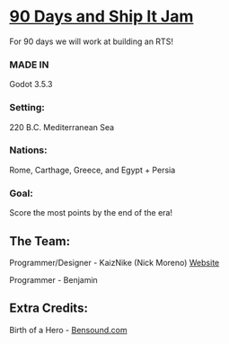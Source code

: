 # [90 Days and Ship It Jam](https://itch.io/jam/90-day-ship-it-jam-2021)
 For 90 days we will work at building an RTS!
 
 ### MADE IN
 Godot 3.5.3
 
 ### Setting:
 220 B.C. Mediterranean Sea
 
 ### Nations:
 Rome, Carthage, Greece, and Egypt + Persia
 
 ### Goal:
 Score the most points by the end of the era!

## The Team:
Programmer/Designer - KaizNike (Nick Moreno) [Website](https://kaiznike.github.io/)

Programmer - Benjamin
<!--- Hi, add yourself to the project here! This is public facing, so add links for people to find you. (if you want) --->

## Extra Credits:
Birth of a Hero - [Bensound.com](https://www.bensound.com/)
